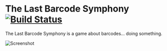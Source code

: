 The Last Barcode Symphony [![Build Status](https://travis-ci.org/eshsrobotics/the-last-barcode-symphony.png?branch=master)](https://travis-ci.org/eshsrobotics/the-last-barcode-symphony)
=========================

The Last Barcode Symphony is a game about barcodes... doing something.

![Screenshot](http://eshsrobotics.com/the-last-barcode-symphony/img/screenshot.png)
